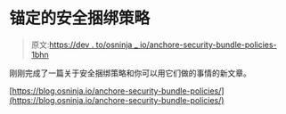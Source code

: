 # 锚定的安全捆绑策略

> 原文:[https://dev . to/osninja _ io/anchore-security-bundle-policies-1bhn](https://dev.to/osninja_io/anchore-security-bundle-policies-1bhn)

刚刚完成了一篇关于安全捆绑策略和你可以用它们做的事情的新文章。

[https://blog.osninja.io/anchore-security-bundle-policies/](https://blog.osninja.io/anchore-security-bundle-policies/)